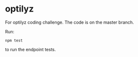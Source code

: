 # optilyz
For optilyz coding challenge. The code is on the master branch.

Run:

```
npm test
```
 to run the endpoint tests.
